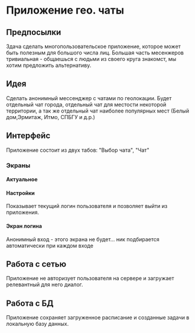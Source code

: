# Приложение гео. чаты

## Предпосылки

Здача сделать многопользовательское приложение, которое может быть полезным для большого числа лиц. Большая часть месенжеров тривиальная - общаешься с людьми из своего круга знакомст, мы хотим предложить альтернативу.

## Идея
Сделать анонимный мессенджер с чатами по геолокации. Будет отдельный чат города, отдельный чат для местости некоторой территории, а так же отдельный чат наиболее популярных мест (Белый дом,Эрмитаж, Итмо, СПБГУ и д.р.)

## Интерфейс

Приложение состоит из двух табов: "Выбор чата", "Чат"

### Экраны

#### Актуальное

#### Настройки

Показывает текущий логин пользователя и позволяет выйти из приложения.

#### Экран логина

Анонимный вход - этого экрана не будет... ник подбирается автоматически при каждом входе

## Работа с сетью

Приложение не авторизует пользователя на сервере и загружает релевантный для него диалог.

## Работа с БД

Приложение сохраняет загруженное расписание и созданные задачи в локальную базу данных.
